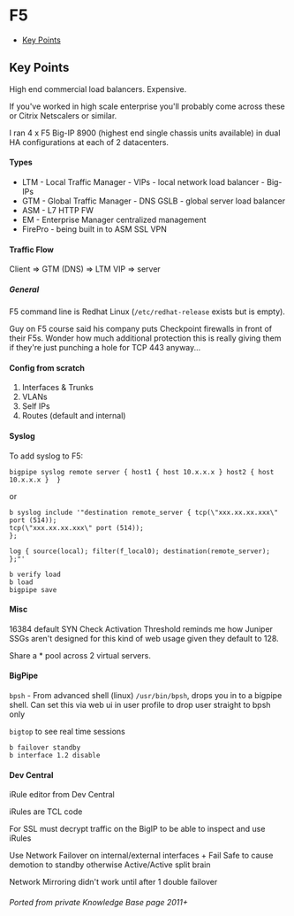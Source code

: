 # F5

<!-- INDEX_START -->
- [Key Points](#key-points)
<!-- INDEX_END -->

## Key Points

High end commercial load balancers. Expensive.

If you've worked in high scale enterprise you'll probably come across these or Citrix Netscalers or similar.

I ran 4 x F5 Big-IP 8900 (highest end single chassis units available) in dual HA configurations at each of 2 datacenters.

#### Types

- LTM - Local Traffic Manager - VIPs - local network load balancer - Big-IPs
- GTM - Global Traffic Manager - DNS GSLB - global server load balancer
- ASM - L7 HTTP FW
- EM - Enterprise Manager centralized management
- FirePro - being built in to ASM SSL VPN

#### Traffic Flow

Client => GTM (DNS) => LTM VIP => server

##### General

F5 command line is Redhat Linux (`/etc/redhat-release` exists but is empty).

Guy on F5 course said his company puts Checkpoint firewalls in front of their F5s. Wonder how much additional protection
this is really giving them if they're just punching a hole for TCP 443 anyway...

#### Config from scratch

1. Interfaces & Trunks
1. VLANs
1. Self IPs
1. Routes (default and internal)

#### Syslog

To add syslog to F5:

```shell
bigpipe syslog remote server { host1 { host 10.x.x.x } host2 { host 10.x.x.x }  }
```

or

```shell
b syslog include '"destination remote_server { tcp(\"xxx.xx.xx.xxx\" port (514));
tcp(\"xxx.xx.xx.xxx\" port (514));
};
```

```shell
log { source(local); filter(f_local0); destination(remote_server); };"'
```

```shell
b verify load
b load
bigpipe save
```

#### Misc

16384 default SYN Check Activation Threshold reminds me how Juniper SSGs aren't designed for this kind of web usage given they default to 128.

Share a * pool across 2 virtual servers.

#### BigPipe

`bpsh` - From advanced shell (linux) `/usr/bin/bpsh`, drops you in to a bigpipe shell. Can set this via web ui in user profile to drop user straight to bpsh only

`bigtop` to see real time sessions

```shell
b failover standby
b interface 1.2 disable
```

#### Dev Central

iRule editor from Dev Central

iRules are TCL code

For SSL must decrypt traffic on the BigIP to be able to inspect and use iRules

Use Network Failover on internal/external interfaces + Fail Safe to cause demotion to standby otherwise Active/Active split brain

Network Mirroring didn't work until after 1 double failover

###### Ported from private Knowledge Base page 2011+
